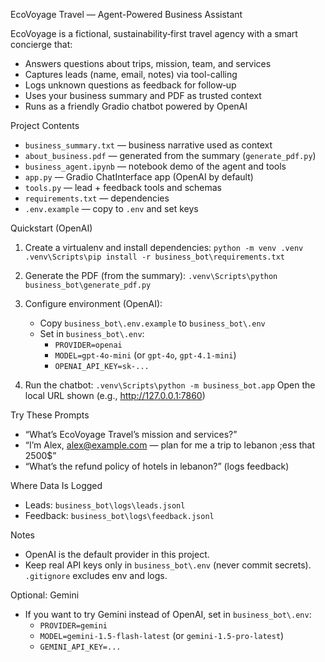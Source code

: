 EcoVoyage Travel — Agent-Powered Business Assistant

EcoVoyage is a fictional, sustainability‑first travel agency with a smart concierge that:
- Answers questions about trips, mission, team, and services
- Captures leads (name, email, notes) via tool-calling
- Logs unknown questions as feedback for follow‑up
- Uses your business summary and PDF as trusted context
- Runs as a friendly Gradio chatbot powered by OpenAI

Project Contents
- `business_summary.txt` — business narrative used as context
- `about_business.pdf` — generated from the summary (`generate_pdf.py`)
- `business_agent.ipynb` — notebook demo of the agent and tools
- `app.py` — Gradio ChatInterface app (OpenAI by default)
- `tools.py` — lead + feedback tools and schemas
- `requirements.txt` — dependencies
- `.env.example` — copy to `.env` and set keys

Quickstart (OpenAI)
1) Create a virtualenv and install dependencies:
   `python -m venv .venv`
   `.venv\Scripts\pip install -r business_bot\requirements.txt`

2) Generate the PDF (from the summary):
   `.venv\Scripts\python business_bot\generate_pdf.py`

3) Configure environment (OpenAI):
   - Copy `business_bot\.env.example` to `business_bot\.env`
   - Set in `business_bot\.env`:
     - `PROVIDER=openai`
     - `MODEL=gpt-4o-mini` (or `gpt-4o`, `gpt-4.1-mini`)
     - `OPENAI_API_KEY=sk-...`

4) Run the chatbot:
   `.venv\Scripts\python -m business_bot.app`
   Open the local URL shown (e.g., http://127.0.0.1:7860)

Try These Prompts
- “What’s EcoVoyage Travel’s mission and services?”
- “I’m Alex, alex@example.com — plan for me a trip to lebanon ;ess that 2500$”
- “What’s the refund policy of hotels in lebanon?” (logs feedback)

Where Data Is Logged
- Leads: `business_bot\logs\leads.jsonl`
- Feedback: `business_bot\logs\feedback.jsonl`

Notes
- OpenAI is the default provider in this project.
- Keep real API keys only in `business_bot\.env` (never commit secrets). `.gitignore` excludes env and logs.

Optional: Gemini
- If you want to try Gemini instead of OpenAI, set in `business_bot\.env`:
  - `PROVIDER=gemini`
  - `MODEL=gemini-1.5-flash-latest` (or `gemini-1.5-pro-latest`)
  - `GEMINI_API_KEY=...`
